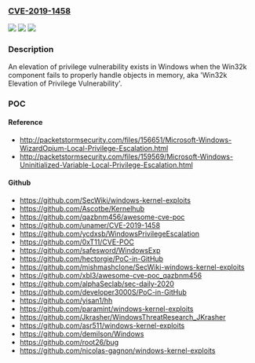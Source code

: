 ### [CVE-2019-1458](https://cve.mitre.org/cgi-bin/cvename.cgi?name=CVE-2019-1458)
![](https://img.shields.io/static/v1?label=Product&message=Windows%20Server&color=blue)
![](https://img.shields.io/static/v1?label=Version&message=n%2Fa&color=blue)
![](https://img.shields.io/static/v1?label=Vulnerability&message=Elevation%20of%20Privilege&color=brighgreen)

### Description

An elevation of privilege vulnerability exists in Windows when the Win32k component fails to properly handle objects in memory, aka 'Win32k Elevation of Privilege Vulnerability'.

### POC

#### Reference
- http://packetstormsecurity.com/files/156651/Microsoft-Windows-WizardOpium-Local-Privilege-Escalation.html
- http://packetstormsecurity.com/files/159569/Microsoft-Windows-Uninitialized-Variable-Local-Privilege-Escalation.html

#### Github
- https://github.com/SecWiki/windows-kernel-exploits
- https://github.com/Ascotbe/Kernelhub
- https://github.com/qazbnm456/awesome-cve-poc
- https://github.com/unamer/CVE-2019-1458
- https://github.com/ycdxsb/WindowsPrivilegeEscalation
- https://github.com/0xT11/CVE-POC
- https://github.com/safesword/WindowsExp
- https://github.com/hectorgie/PoC-in-GitHub
- https://github.com/mishmashclone/SecWiki-windows-kernel-exploits
- https://github.com/xbl3/awesome-cve-poc_qazbnm456
- https://github.com/alphaSeclab/sec-daily-2020
- https://github.com/developer3000S/PoC-in-GitHub
- https://github.com/yisan1/hh
- https://github.com/paramint/windows-kernel-exploits
- https://github.com/Jkrasher/WindowsThreatResearch_JKrasher
- https://github.com/asr511/windows-kernel-exploits
- https://github.com/demilson/Windows
- https://github.com/root26/bug
- https://github.com/nicolas-gagnon/windows-kernel-exploits

